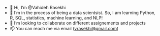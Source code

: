 - 👋 Hi, I’m @Vahideh Rasekhi
- 👀 I’m in the process of being a data scientsist. So, I am learning Python, R, SQL, statistics, machine learning, and NLP! 
- 💞️ I’m looking to collaborate on different assignements and projects 
- 📫 You can reach me via email (vrasekhi@gmail.com)

<!---
VahidehRasekhi/VahidehRasekhi is a ✨ special ✨ repository because its `README.md` (this file) appears on your GitHub profile.
You can click the Preview link to take a look at your changes.
--->
